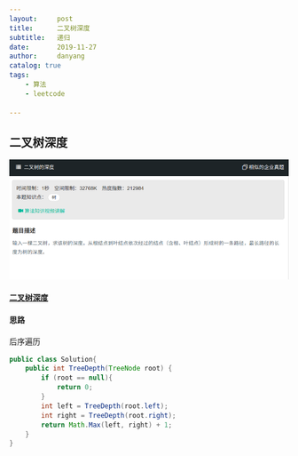 ```yaml
---
layout:     post
title:      二叉树深度
subtitle:   递归
date:       2019-11-27
author:     danyang
catalog: true
tags:
    - 算法
    - leetcode

---
```


## 二叉树深度

![](../img/二叉树深度.png)

#### [二叉树深度](https://www.nowcoder.com/practice/435fb86331474282a3499955f0a41e8b?tpId=13&tqId=11191&tPage=2&rp=1&ru=%2Fta%2Fcoding-interviews&qru=%2Fta%2Fcoding-interviews%2Fquestion-ranking)

#### 思路

后序遍历

```java
public class Solution{
    public int TreeDepth(TreeNode root) {
		if (root == null){
            return 0;
        }
        int left = TreeDepth(root.left);
        int right = TreeDepth(root.right);
        return Math.Max(left, right) + 1;
    }
}
```

